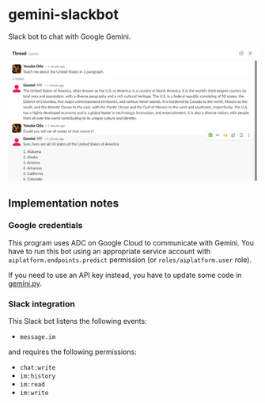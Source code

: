# gemini-slackbot

Slack bot to chat with Google Gemini.

![Example](./media/example.png)

## Implementation notes

### Google credentials

This program uses ADC on Google Cloud to communicate with Gemini.
You have to run this bot using an appropriate service account
with `aiplatform.endpoints.predict` permission (or `roles/aiplatform.user` role).

If you need to use an API key instead, you have to update some code in
[gemini.py](https://github.com/odashi/gemini-slackbot/blob/main/src/gemini_slackbot/gemini.py).

### Slack integration

This Slack bot listens the following events:

- `message.im`

and requires the following permissions:

- `chat:write`
- `im:history`
- `im:read`
- `im:write`
